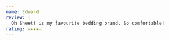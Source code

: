 ```yaml
---
name: Edward
review: |
  Oh Sheet! is my favourite bedding brand. So comfortable!
rating: ★★★★☆
---
```

